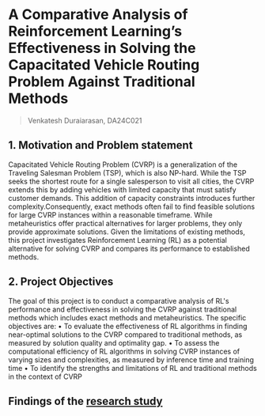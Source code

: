 # A Comparative Analysis of Reinforcement Learning’s Effectiveness in Solving the Capacitated Vehicle Routing Problem Against Traditional Methods

> Venkatesh Duraiarasan, DA24C021



## 1. Motivation and Problem statement
Capacitated Vehicle Routing Problem (CVRP) is a generalization of the Traveling Salesman Problem
(TSP), which is also NP-hard. While the TSP seeks the shortest route for a single salesperson to visit
all cities, the CVRP extends this by adding vehicles with limited capacity that must satisfy customer
demands. This addition of capacity constraints introduces further complexity.Consequently, exact
methods often fail to find feasible solutions for large CVRP instances within a reasonable timeframe.
While metaheuristics offer practical alternatives for larger problems, they only provide approximate
solutions.
Given the limitations of existing methods, this project investigates Reinforcement Learning (RL) as
a potential alternative for solving CVRP and compares its performance to established methods.

## 2. Project Objectives
The goal of this project is to conduct a comparative analysis of RL's performance and effectiveness
in solving the CVRP against traditional methods which includes exact methods and metaheuristics.
The specific objectives are:
• To evaluate the effectiveness of RL algorithms in finding near-optimal solutions to the CVRP
compared to traditional methods, as measured by solution quality and optimality gap.
• To assess the computational efficiency of RL algorithms in solving CVRP instances of varying
sizes and complexities, as measured by inference time and training time
• To identify the strengths and limitations of RL and traditional methods in the context of
CVRP


## Findings of the [research study](./Report.pdf)
